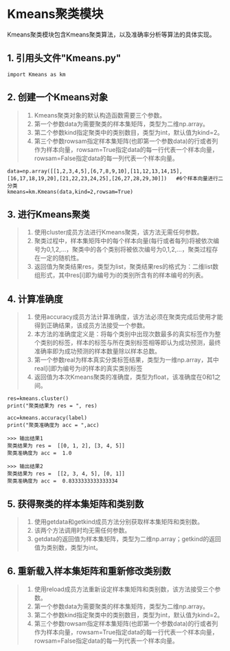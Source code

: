 # Kmeans聚类模块

  Kmeans聚类模块包含Kmeans聚类算法，以及准确率分析等算法的具体实现。
  
  ## 1. 引用头文件"Kmeans.py"
  
    import Kmeans as km
   
  ## 2. 创建一个Kmeans对象
  > 1. Kmeans聚类对象的默认构造函数需要三个参数。
  > 2. 第一个参数data为需要聚类的样本集矩阵，类型为二维np.array。
  > 3. 第二个参数kind指定聚类中的类别数目，类型为int，默认值为kind=2。
  > 4. 第三个参数rowsam指定样本集矩阵(也即第一个参数data)的行或者列作为样本向量，rowsam=True指定data的每一行代表一个样本向量，rowsam=False指定data的每一列代表一个样本向量。
  
    data=np.array([[1,2,3,4,5],[6,7,8,9,10],[11,12,13,14,15],[16,17,18,19,20],[21,22,23,24,25],[26,27,28,29,30]])   #6个样本向量进行二分类
    kmeans=km.Kmeans(data,kind=2,rowsam=True)
  
  ## 3. 进行Kmeans聚类
  > 1. 使用cluster成员方法进行Kmeans聚类，该方法无需任何参数。
  > 2. 聚类过程中，样本集矩阵中的每个样本向量(每行或者每列)将被依次编号为0,1,2,...，聚类中的各个类别将被依次编号为0,1,2,...，聚类过程存在一定的随机性。
  > 3. 返回值为聚类结果res，类型为list，聚类结果res的格式为：二维list数组形式，其中res[i]即为编号为i的类别所含有的样本编号的列表。
  
  ## 4. 计算准确度
  > 1. 使用accuracy成员方法计算准确度，该方法必须在聚类完成后使用才能得到正确结果，该成员方法接受一个参数。
  > 2. 本方法的准确度定义是：将每个类别中出现次数最多的真实标签作为整个类别的标签，样本的标签与所在类别标签相等即认为成功预测，最终准确率即为成功预测的样本数量除以样本总数。
  > 3. 第一个参数real为样本真实分类标签结果，类型为一维np.array，其中real[i]即为编号为i的样本的真实类别标签
  > 4. 返回值为本次Kmeans聚类的准确度，类型为float，该准确度在0和1之间。
  
    res=kmeans.cluster()
    print("聚类结果为 res = ", res)
    
    acc=kmeans.accuracy(label)
    print("聚类准确度为 acc = ",acc)
    
    >>> 输出结果1
    聚类结果为 res =  [[0, 1, 2], [3, 4, 5]]
    聚类准确度为 acc =  1.0
    
    >>> 输出结果2
    聚类结果为 res =  [[2, 3, 4, 5], [0, 1]]
    聚类准确度为 acc =  0.8333333333333334
    
  ## 5. 获得聚类的样本集矩阵和类别数
  > 1. 使用getdata和getkind成员方法分别获取样本集矩阵和类别数。
  > 2. 该两个方法调用时均无需任何参数。
  > 3. getdata的返回值为样本集矩阵，类型为二维np.array；getkind的返回值为类别数，类型为int。
  
  ## 6. 重新载入样本集矩阵和重新修改类别数
  > 1. 使用reload成员方法重新设定样本集矩阵和类别数，该方法接受三个参数。
  > 2. 第一个参数data为需要聚类的样本集矩阵，类型为二维np.array。
  > 3. 第二个参数kind指定聚类中的类别数目，类型为int，默认值为kind=2。
  > 4. 第三个参数rowsam指定样本集矩阵(也即第一个参数data)的行或者列作为样本向量，rowsam=True指定data的每一行代表一个样本向量，rowsam=False指定data的每一列代表一个样本向量。
    
